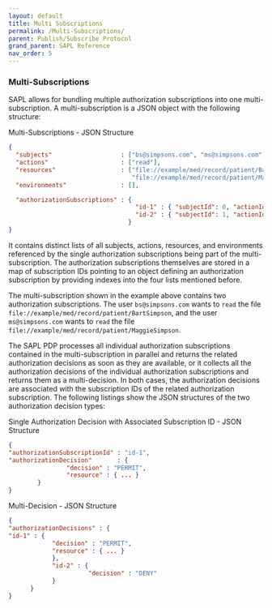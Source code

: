 ```yaml
---
layout: default
title: Multi Subscriptions
permalink: /Multi-Subscriptions/
parent: Publish/Subscribe Protocol
grand_parent: SAPL Reference
nav_order: 5
---
```


### Multi-Subscriptions

SAPL allows for bundling multiple authorization subscriptions into one multi-subscription. A multi-subscription is a JSON object with the following structure:

Multi-Subscriptions - JSON Structure

```json
{
  "subjects"                   : ["bs@simpsons.com", "ms@simpsons.com"],
  "actions"                    : ["read"],
  "resources"                  : ["file://example/med/record/patient/BartSimpson",
                                  "file://example/med/record/patient/MaggieSimpson"],
  "environments"               : [],

  "authorizationSubscriptions" : {
                                   "id-1" : { "subjectId": 0, "actionId": 0, "resourceId": 0 },
                                   "id-2" : { "subjectId": 1, "actionId": 0, "resourceId": 1 }
                                 }
}
```

It contains distinct lists of all subjects, actions, resources, and environments referenced by the single authorization subscriptions being part of the multi-subscription. The authorization subscriptions themselves are stored in a map of subscription IDs pointing to an object defining an authorization subscription by providing indexes into the four lists mentioned before.

The multi-subscription shown in the example above contains two authorization subscriptions. The user `bs@simpsons.com` wants to `read` the file `file://example/med/record/patient/BartSimpson`, and the user `ms@simpsons.com` wants to `read` the file `file://example/med/record/patient/MaggieSimpson`.

The SAPL PDP processes all individual authorization subscriptions contained in the multi-subscription in parallel and returns the related authorization decisions as soon as they are available, or it collects all the authorization decisions of the individual authorization subscriptions and returns them as a multi-decision. In both cases, the authorization decisions are associated with the subscription IDs of the related authorization subscription. The following listings show the JSON structures of the two authorization decision types:

Single Authorization Decision with Associated Subscription ID - JSON Structure

```json
{
"authorizationSubscriptionId" : "id-1",
"authorizationDecision"       : {
                "decision" : "PERMIT",
                "resource" : { ... }
        }
}

```

Multi-Decision - JSON Structure

```json
{
"authorizationDecisions" : {
"id-1" : {
            "decision" : "PERMIT",
            "resource" : { ... }
            },
            "id-2" : {
                      "decision" : "DENY"
            }
      }
}

```
